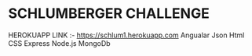 # SCHLUMBERGER CHALLENGE
HEROKUAPP LINK :- https://schlum1.herokuapp.com
Angualar
Json
Html
CSS
Express
Node.js
MongoDb
